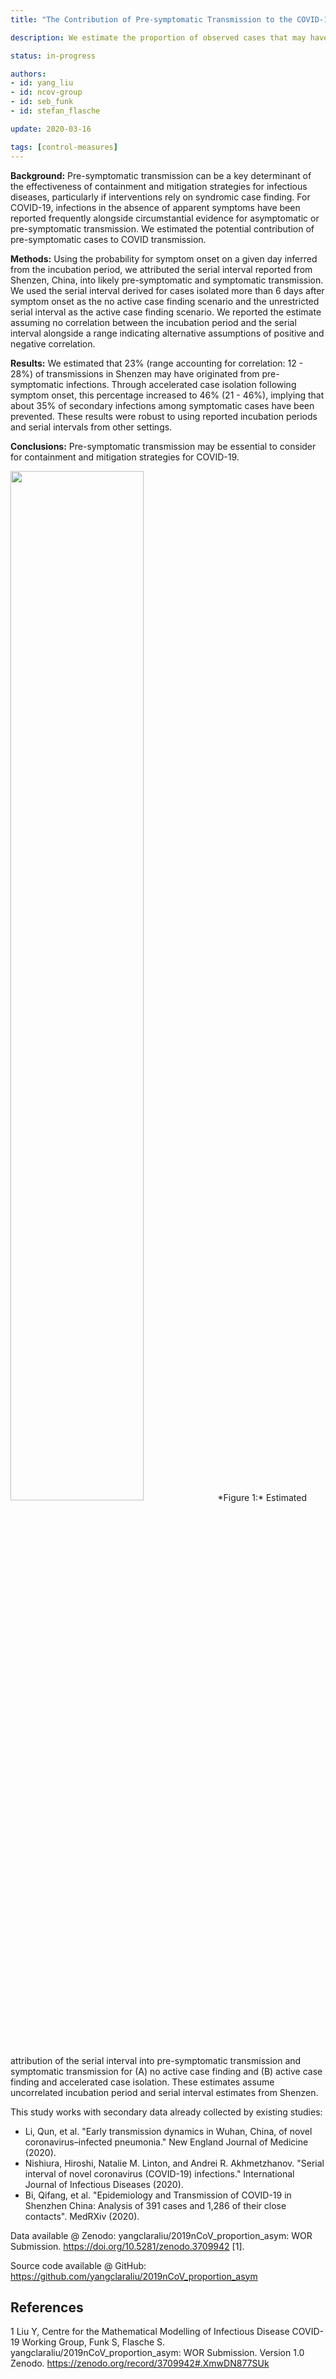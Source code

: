 ```yaml
---
title: "The Contribution of Pre-symptomatic Transmission to the COVID-19 Outbreak"

description: We estimate the proportion of observed cases that may have been caused by during the pre-symptomatic period of the corresponding primary cases.

status: in-progress

authors:
- id: yang_liu
- id: ncov-group
- id: seb_funk
- id: stefan_flasche

update: 2020-03-16

tags: [control-measures]
---
```

**Background:** Pre-symptomatic transmission can be a key determinant of the effectiveness of containment and mitigation strategies for infectious diseases, particularly if interventions rely on syndromic case finding. For COVID-19, infections in the absence of apparent symptoms have been reported frequently alongside circumstantial evidence for asymptomatic or pre-symptomatic transmission. We estimated the potential contribution of pre-symptomatic cases to COVID transmission.

**Methods:** Using the probability for symptom onset on a given day inferred from the incubation period, we attributed the serial interval reported from Shenzen, China, into likely pre-symptomatic and symptomatic transmission. We used the serial interval derived for cases isolated more than 6 days after symptom onset as the no active case finding scenario and the unrestricted serial interval as the active case finding scenario. We reported the estimate assuming no correlation between the incubation period and the serial interval alongside a range indicating alternative assumptions of positive and negative correlation.

**Results:** We estimated that 23% (range accounting for correlation: 12 - 28%) of transmissions in Shenzen may have originated from pre-symptomatic infections. Through accelerated case isolation following symptom onset, this percentage increased to 46% (21 - 46%), implying that about 35% of secondary infections among symptomatic cases have been prevented. These results were robust to using reported incubation periods and serial intervals from other settings.

**Conclusions:** Pre-symptomatic transmission may be essential to consider for containment and mitigation strategies for COVID-19.


<img src="figures/Prob_Asym_Stacked.png" width="65%"/> 
*Figure 1:* Estimated attribution of the serial interval into pre-symptomatic transmission and symptomatic transmission for (A) no active case finding and (B) active case finding and accelerated case isolation. These estimates assume uncorrelated incubation period and serial interval estimates from Shenzen. 

This study works with secondary data already collected by existing studies:
- Li, Qun, et al. "Early transmission dynamics in Wuhan, China, of novel coronavirus–infected pneumonia." New England Journal of Medicine (2020).
- Nishiura, Hiroshi, Natalie M. Linton, and Andrei R. Akhmetzhanov. "Serial interval of novel coronavirus (COVID-19) infections." International Journal of Infectious Diseases (2020).
- Bi, Qifang, et al. "Epidemiology and Transmission of COVID-19 in Shenzhen China: Analysis of 391 cases and 1,286 of their close contacts". MedRXiv (2020).

Data available @ Zenodo: yangclaraliu/2019nCoV_proportion_asym: WOR Submission. https://doi.org/10.5281/zenodo.3709942  \[1\].

Source code available @ GitHub: <https://github.com/yangclaraliu/2019nCoV_proportion_asym>


References
----------
1 Liu Y, Centre for the Mathematical Modelling of Infectious Disease COVID-19 Working Group, Funk S, Flasche S. yangclaraliu/2019nCoV_proportion_asym: WOR Submission. Version 1.0 Zenodo. <https://zenodo.org/record/3709942#.XmwDN877SUk>
